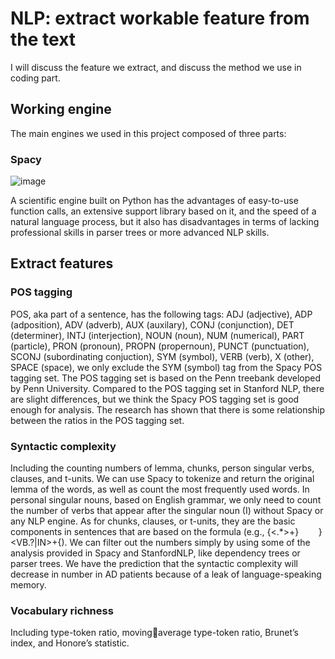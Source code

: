 # NLP: extract workable feature from the text
I will discuss the feature we extract, and discuss the method we use in coding part.
## Working engine
The main engines we used in this project composed of three parts:
### Spacy

![image](https://github.com/ZiJun0502/Alzheimer-Diagnosis-Speech/assets/106430645/f56c78bb-9e63-444b-9a45-95e7361326f6)

A scientific engine built on Python has the advantages of easy-to-use function calls, an extensive support library based on it, and the speed of a natural language process, but it also has disadvantages in terms of lacking professional skills in parser trees or more advanced NLP skills.
## Extract features

### POS tagging 
POS, aka part of a sentence, has the following tags: ADJ (adjective), ADP (adposition), ADV (adverb), AUX (auxilary), CONJ (conjunction), DET (determiner), INTJ (interjection), NOUN (noun), NUM (numerical), PART (particle), PRON (pronoun), PROPN (propernoun), PUNCT (punctuation), SCONJ (subordinating conjuction), SYM (symbol), VERB (verb), X (other), SPACE (space), we only exclude the SYM (symbol) tag from the Spacy POS tagging set. The POS tagging set is based on the Penn treebank developed by Penn University. Compared to the POS tagging set in Stanford NLP, there are slight differences, but we think the Spacy POS tagging set is good enough for analysis. The research has shown that there is some relationship between the ratios in the POS tagging set.

### Syntactic complexity

Including the counting numbers of lemma, chunks, person singular verbs, clauses, and t-units.
We can use Spacy to tokenize and return the original lemma of the words, as well as count the most frequently used words.
In personal singular nouns, based on English grammar, we only need to count the number of verbs that appear after the singular noun (I) without Spacy or any NLP engine.
As for chunks, clauses, or t-units, they are the basic components in sentences that are based on the formula (e.g., {<.*>+}        }<VB.?|IN>+{). We can filter out the numbers simply by using some of the analysis provided in Spacy and StanfordNLP, like dependency trees or parser trees.
We have the prediction that the syntactic complexity will decrease in number in AD patients because of a leak of language-speaking memory.

### Vocabulary richness
Including type-token ratio, movingaverage type-token ratio, Brunet’s index, and Honore’s statistic.
